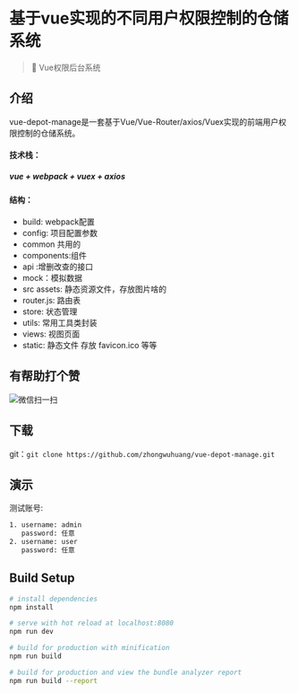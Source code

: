 
# 基于vue实现的不同用户权限控制的仓储系统

> :gem: Vue权限后台系统

## 介绍

vue-depot-manage是一套基于Vue/Vue-Router/axios/Vuex实现的前端用户权限控制的仓储系统。
####  技术栈：
##### vue + webpack + vuex + axios

#### 结构：
- build: webpack配置
- config: 项目配置参数
- common 共用的
- components:组件
- api :增删改查的接口
- mock：模拟数据
- src assets: 静态资源文件，存放图片啥的
- router.js: 路由表
- store: 状态管理
- utils: 常用工具类封装
- views: 视图页面
-  static: 静态文件 存放 favicon.ico 等等

## 有帮助打个赞
![微信扫一扫](https://raw.githubusercontent.com/zhongwuhuang/zhongwuhuang.github.io/master/img/webwxgetmsgimg.jpg)

## 下载

git：`git clone https://github.com/zhongwuhuang/vue-depot-manage.git`


## 演示

测试账号:

``` bash
1. username: admin
   password: 任意
2. username: user
   password: 任意
```

## Build Setup

``` bash
# install dependencies
npm install

# serve with hot reload at localhost:8080
npm run dev

# build for production with minification
npm run build

# build for production and view the bundle analyzer report
npm run build --report
```
